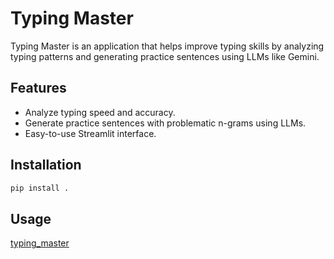 # Typing Master

Typing Master is an application that helps improve typing skills by analyzing typing patterns and generating practice sentences using LLMs like Gemini.

## Features

- Analyze typing speed and accuracy.
- Generate practice sentences with problematic n-grams using LLMs.
- Easy-to-use Streamlit interface.

## Installation

```bash
pip install .
```

## Usage
[typing_master
](https://appspy-dpwtodhejsblyg5jqtrr8n.streamlit.app/)
